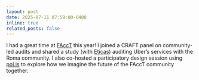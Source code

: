 ```yaml
---
layout: post
date: 2025-07-11 07:59:00-0400
inline: true
related_posts: false
---
```

I had a great time at [FAccT](https://facctconference.org) this year! I joined a CRAFT panel on community-led audits and shared a study (with [Eticas](https://eticasfoundation.org)) auditing Uber’s services with the Roma community. I also co-hosted a participatory design session using [pol.is](https://pol.is/home) to explore how we imagine the future of the FAccT community together.
